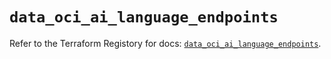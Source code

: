 # `data_oci_ai_language_endpoints`

Refer to the Terraform Registory for docs: [`data_oci_ai_language_endpoints`](https://registry.terraform.io/providers/oracle/oci/6.18.0/docs/data-sources/ai_language_endpoints).
